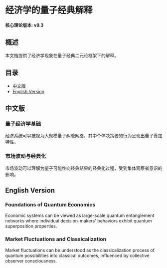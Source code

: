 # 经济学的量子经典解释
**核心理论版本: v9.3**

## 概述
本文档提供了经济学现象在量子经典二元论框架下的解释。

## 目录
- [中文版](#中文版)
- [English Version](#english-version)

## 中文版
### 量子经济学基础
经济系统可以被视为大规模量子纠缠网络，其中个体决策者的行为呈现出量子叠加特性。

### 市场波动与经典化
市场波动可以理解为量子可能性向经典结果的经典化过程，受到集体观察者意识的影响。

## English Version
### Foundations of Quantum Economics
Economic systems can be viewed as large-scale quantum entanglement networks where individual decision-makers' behaviors exhibit quantum superposition properties.

### Market Fluctuations and Classicalization
Market fluctuations can be understood as the classicalization process of quantum possibilities into classical outcomes, influenced by collective observer consciousness.
